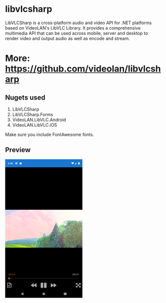 # libvlcsharp
LibVLCSharp is a cross-platform audio and video API for .NET platforms based on VideoLAN's LibVLC Library. It provides a comprehensive multimedia API that can be used across mobile, server and desktop to render video and output audio as well as encode and stream.
# More: https://github.com/videolan/libvlcsharp

## Nugets used
1. LibVLCSharp
2. LibVLCSharp.Forms
3. VideoLAN.LibVLC.Android
4. VideoLAN.LibVLC.iOS

Make sure you include FontAwesome fonts.</br>

## Preview
<img src="Screenshots/preview.png" width="250" height="450">
